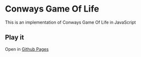# Conways Game Of Life
This is an implementation of Conways Game Of Life in JavaScript

## Play it

Open in [Github Pages](https://briansangemano.github.io/Conways-GameOfLife/)
